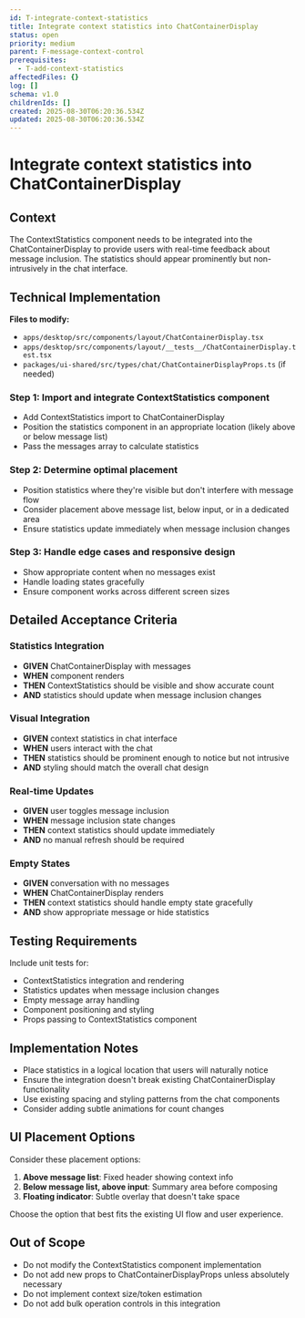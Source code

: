 ```yaml
---
id: T-integrate-context-statistics
title: Integrate context statistics into ChatContainerDisplay
status: open
priority: medium
parent: F-message-context-control
prerequisites:
  - T-add-context-statistics
affectedFiles: {}
log: []
schema: v1.0
childrenIds: []
created: 2025-08-30T06:20:36.534Z
updated: 2025-08-30T06:20:36.534Z
---
```


# Integrate context statistics into ChatContainerDisplay

## Context

The ContextStatistics component needs to be integrated into the ChatContainerDisplay to provide users with real-time feedback about message inclusion. The statistics should appear prominently but non-intrusively in the chat interface.

## Technical Implementation

**Files to modify:**

- `apps/desktop/src/components/layout/ChatContainerDisplay.tsx`
- `apps/desktop/src/components/layout/__tests__/ChatContainerDisplay.test.tsx`
- `packages/ui-shared/src/types/chat/ChatContainerDisplayProps.ts` (if needed)

### Step 1: Import and integrate ContextStatistics component

- Add ContextStatistics import to ChatContainerDisplay
- Position the statistics component in an appropriate location (likely above or below message list)
- Pass the messages array to calculate statistics

### Step 2: Determine optimal placement

- Position statistics where they're visible but don't interfere with message flow
- Consider placement above message list, below input, or in a dedicated area
- Ensure statistics update immediately when message inclusion changes

### Step 3: Handle edge cases and responsive design

- Show appropriate content when no messages exist
- Handle loading states gracefully
- Ensure component works across different screen sizes

## Detailed Acceptance Criteria

### Statistics Integration

- **GIVEN** ChatContainerDisplay with messages
- **WHEN** component renders
- **THEN** ContextStatistics should be visible and show accurate count
- **AND** statistics should update when message inclusion changes

### Visual Integration

- **GIVEN** context statistics in chat interface
- **WHEN** users interact with the chat
- **THEN** statistics should be prominent enough to notice but not intrusive
- **AND** styling should match the overall chat design

### Real-time Updates

- **GIVEN** user toggles message inclusion
- **WHEN** message inclusion state changes
- **THEN** context statistics should update immediately
- **AND** no manual refresh should be required

### Empty States

- **GIVEN** conversation with no messages
- **WHEN** ChatContainerDisplay renders
- **THEN** context statistics should handle empty state gracefully
- **AND** show appropriate message or hide statistics

## Testing Requirements

Include unit tests for:

- ContextStatistics integration and rendering
- Statistics updates when message inclusion changes
- Empty message array handling
- Component positioning and styling
- Props passing to ContextStatistics component

## Implementation Notes

- Place statistics in a logical location that users will naturally notice
- Ensure the integration doesn't break existing ChatContainerDisplay functionality
- Use existing spacing and styling patterns from the chat components
- Consider adding subtle animations for count changes

## UI Placement Options

Consider these placement options:

1. **Above message list**: Fixed header showing context info
2. **Below message list, above input**: Summary area before composing
3. **Floating indicator**: Subtle overlay that doesn't take space

Choose the option that best fits the existing UI flow and user experience.

## Out of Scope

- Do not modify the ContextStatistics component implementation
- Do not add new props to ChatContainerDisplayProps unless absolutely necessary
- Do not implement context size/token estimation
- Do not add bulk operation controls in this integration

